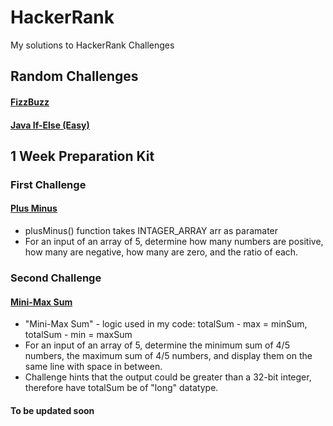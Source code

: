 # HackerRank
My solutions to HackerRank Challenges 

## Random Challenges
#### <a href="https://github.com/noufalsalem/HackerRank/blob/e767170270e491fb738e4cb8e2fb5b2d0f14ed7d/Random%20Challenges/FizzBuzz.java"> FizzBuzz </a>
#### <a href="https://github.com/noufalsalem/HackerRank/blob/29550667896989225f29c93ba77aeb5b2e60c6a0/Random%20Challenges/If-Else.java"> Java If-Else (Easy) </a>
## 1 Week Preparation Kit
### First Challenge
#### <a href="https://github.com/noufalsalem/HackerRank/blob/d774976133213fb64082318c5c0d0579672c5669/1%20Week%20Preparation%20Kit/Plus%20Minus.java"> Plus Minus </a>
- plusMinus() function takes INTAGER_ARRAY arr as paramater
- For an input of an array of 5, determine how many numbers are positive, how many are negative, how many are zero, and the ratio of each. 

### Second Challenge
#### <a href="https://github.com/noufalsalem/HackerRank/blob/d774976133213fb64082318c5c0d0579672c5669/1%20Week%20Preparation%20Kit/Mini-Max%20Sum.java"> Mini-Max Sum </a>
- "Mini-Max Sum" - logic used in my code: totalSum - max = minSum, totalSum - min = maxSum 
- For an input of an array of 5, determine the minimum sum of 4/5 numbers, the maximum sum of 4/5 numbers, and display them on the same line with space in between.
- Challenge hints that the output could be greater than a 32-bit integer, therefore have totalSum be of "long" datatype. 

#### To be updated soon
